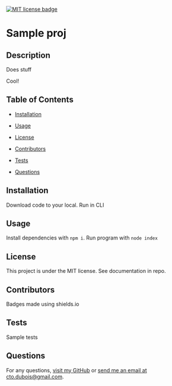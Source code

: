 [![MIT license badge](https://img.shields.io/badge/License-MIT-green})](https://shields.io/)
# Sample proj

## <a id="description"></a>Description
  Does stuff 
  
   Cool!
  
  
  
## Table of Contents
- [Installation](#installation)

- [Usage](#usage)

- [License](#license)

- [Contributors](#contributors)

- [Tests](#tests)

- [Questions](#questions)


  
## <a id="installation"></a>Installation
  Download code to your local. Run in CLI
  
  
## <a id="usage"></a>Usage
  Install dependencies with `npm i`. Run program with `node index`
  
  
## <a id="license"></a>License
This project is under the MIT license. See documentation in repo.
## <a id='contributors'></a>Contributors
  Badges made using shields.io
  
  
## <a id="tests"></a>Tests
  Sample tests
  
  
  
## <a id="questions"></a>Questions
For any questions, [visit my GitHub](https://github.com/rhubarb414)
or [send me an email at cto.dubois@gmail.com](mailto:cto.dubois@gmail.com).